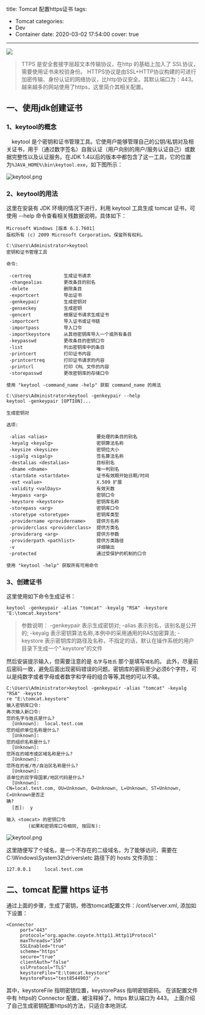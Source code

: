 title: Tomcat 配置https证书
tags:
  - Tomcat
categories:
  - Dev
  - Container
date: 2020-03-02 17:54:00
cover: true

---

![](https://cdn.jsdelivr.net/gh/coder-lida/CDN/img/tomcat.jpg)
<!-- more -->
>TTPS 是安全套接字层超文本传输协议，在http 的基础上加入了 SSL协议，需要使用证书来校验身份。 HTTPS协议是由SSL+HTTP协议构建的可进行加密传输、身份认证的网络协议，比http协议安全。其默认端口为：443。越来越多的网站使用了https，这里简介其相关配置。
## 一、使用jdk创建证书
### 1、keytool的概念
　keytool 是个密钥和证书管理工具。它使用户能够管理自己的公钥/私钥对及相关证书，用于（通过数字签名）自我认证（用户向别的用户/服务认证自己）或数据完整性以及认证服务。在JDK 1.4以后的版本中都包含了这一工具，它的位置为`%JAVA_HOME%\bin\keytool.exe`，如下图所示：
 
![keytool.png](https://cdn.jsdelivr.net/gh/coder-lida/CDN/img/assert/tomcat-1.png)

### 2、keytool的用法
这里在安装有 JDK 环境的情况下进行，利用 keytool 工具生成 tomcat 证书，可使用 --help 命令查看相关残数据说明，具体如下：
```
Microsoft Windows [版本 6.1.7601]
版权所有 (c) 2009 Microsoft Corporation。保留所有权利。

C:\Users\Administrator>keytool
密钥和证书管理工具

命令:

 -certreq            生成证书请求
 -changealias        更改条目的别名
 -delete             删除条目
 -exportcert         导出证书
 -genkeypair         生成密钥对
 -genseckey          生成密钥
 -gencert            根据证书请求生成证书
 -importcert         导入证书或证书链
 -importpass         导入口令
 -importkeystore     从其他密钥库导入一个或所有条目
 -keypasswd          更改条目的密钥口令
 -list               列出密钥库中的条目
 -printcert          打印证书内容
 -printcertreq       打印证书请求的内容
 -printcrl           打印 CRL 文件的内容
 -storepasswd        更改密钥库的存储口令

使用 "keytool -command_name -help" 获取 command_name 的用法

C:\Users\Administrator>keytool -genkeypair --help
keytool -genkeypair [OPTION]...

生成密钥对

选项:

 -alias <alias>                  要处理的条目的别名
 -keyalg <keyalg>                密钥算法名称
 -keysize <keysize>              密钥位大小
 -sigalg <sigalg>                签名算法名称
 -destalias <destalias>          目标别名
 -dname <dname>                  唯一判别名
 -startdate <startdate>          证书有效期开始日期/时间
 -ext <value>                    X.509 扩展
 -validity <valDays>             有效天数
 -keypass <arg>                  密钥口令
 -keystore <keystore>            密钥库名称
 -storepass <arg>                密钥库口令
 -storetype <storetype>          密钥库类型
 -providername <providername>    提供方名称
 -providerclass <providerclass>  提供方类名
 -providerarg <arg>              提供方参数
 -providerpath <pathlist>        提供方类路径
 -v                              详细输出
 -protected                      通过受保护的机制的口令

使用 "keytool -help" 获取所有可用命令
```
### 3、创建证书
这里使用如下命令生成证书：
```
keytool -genkeypair -alias "tomcat" -keyalg "RSA" -keystore "E:\tomcat.keystore"  
```
>参数说明：
-genkeypair 表示生成密钥对;
-alias 表示别名，该别名是公开的;
-keyalg 表示密钥算法名称,本例中的采用通用的RAS加密算法;
-keystore 表示密钥库的路径及名称，不指定的话，默认在操作系统的用户目录下生成一个".keystore"的文件

然后安装提示输入，但需要注意的是 `名字`与`姓氏` 那个是填写`域名`的。 此外，尽量前后密码一致，避免后面出现密码错误的问题。密钥库的密码至少必须6个字符，可以是纯数字或者字母或者数字和字母的组合等等,其他的可以不填。
```
C:\Users\Administrator>keytool -genkeypair -alias "tomcat" -keyalg "RSA" -keysto
re "E:\tomcat.keystore"
输入密钥库口令:
再次输入新口令:
您的名字与姓氏是什么?
  [Unknown]:  local.test.com
您的组织单位名称是什么?
  [Unknown]:
您的组织名称是什么?
  [Unknown]:
您所在的城市或区域名称是什么?
  [Unknown]:
您所在的省/市/自治区名称是什么?
  [Unknown]:
该单位的双字母国家/地区代码是什么?
  [Unknown]:
CN=local.test.com, OU=Unknown, O=Unknown, L=Unknown, ST=Unknown, C=Unknown是否正
确?
  [否]:  y

输入 <tomcat> 的密钥口令
        (如果和密钥库口令相同, 按回车):
```

![keytool.png](https://cdn.jsdelivr.net/gh/coder-lida/CDN/img/assert/tomcat-2.png)

这里随便写了个域名，是一个不存在的二级域名，为了能够访问，需要在 C:\Windows\System32\drivers\etc 路径下的 hosts 文件添加：
```
127.0.0.1     local.test.com 
```
## 二、tomcat 配置 https 证书
通过上面的步骤，生成了密钥，修改tomcat配置文件：/conf/server.xml, 添加如下设置：
```
<Connector 
     port="443" 
     protocol="org.apache.coyote.http11.Http11Protocol" 
     maxThreads="150" 
     SSLEnabled="true" 
     scheme="https" 
     secure="true" 
     clientAuth="false" 
     sslProtocol="TLS" 
     keystoreFile="E:\tomcat.keystore" 
     keystorePass="test8544903" />
```
其中，keystoreFile 指明密钥位置，keystorePass 指明密钥密码。
在该配置文件中有 https的 Connector 配置，被注释掉了。https 默认端口为 443。
上面介绍了自己生成密钥配置https的方法，只适合本地测试.
